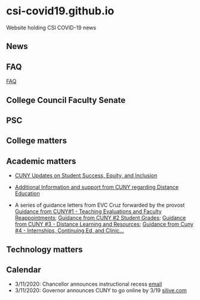 # csi-covid19.github.io

Website holding CSI COVID-19 news



## News

## FAQ

[FAQ](FAQ/freqeuntly-asked-questions.html)

## College Council Faculty Senate


## PSC


## College matters

## Academic matters


* [CUNY Updates on Student Success, Equity, and Inclusion](AcademicAffairs/student-success-3-18.md)
* [Additional Information and support from CUNY regarding Distance Education](AcademicAffairs/distance-learning-3-18.html)

* A series of guidance letters from  EVC Cruz forwarded by the provost
[Guidance from CUNY#1  - Teaching Evaluations and Faculty Reappointments](AcademicAffairs/guidance-1-3-16.html);
[Guidance from CUNY #2  Student Grades](AcademicAffairs/guidance-2-3-16.html);
[Guidance from CUNY #3 - Distance Learning and Resources](AcademicAffairs/guidance-3-3-16.html);
[Guidance from Cuny #4 - Internships, Continuing Ed, and Clinic...](AcademicAffairs/guidance4-3-16.html)

## Technology matters


## Calendar




* 3/11/2020: Chancellor announces instructional recess [email](Calendar/chancellor-3-11-email.md)
* 3/11/2020: Governor announces CUNY to go online by 3/19 [silive.com](https://www.silive.com/coronavirus/2020/03/coronavirus-cuny-suny-classes-will-move-online.html)
